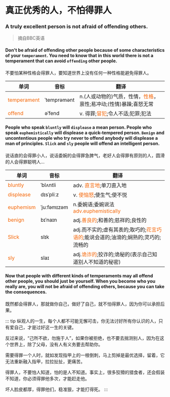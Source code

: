 # 真正优秀的人，不怕得罪人
### A truly excellent person is not afraid of offending others.
>摘自BBC英语

#### Don't be afraid of offending other people because of some characteristics of your `temperament`. You need to know that in this world there is not a temperament that can avoid `offending` other people.
不要怕某种性格会得罪人，要知道世界上没有任何一种性格能避免得罪人。

| 单词 | 音标 | 翻译 |
|-|-|-|
| <font color=#f56607>temperament</font> | ˈtemprəmənt | n.(人或动物的)气质，性情，<font color=#f56607>性格</font>，禀性;易冲动;(性情)暴躁;喜怒无常 |
| <font color=#f56607>offend</font> | əˈfend | v. 得罪;<font color=#f56607>冒犯</font>;令人不适;犯罪;犯法 |


#### People who speak `bluntly` will `displease` a mean person. People who speak `euphemistically` will displease a quick-tempered person. `Benign` and uncontentious people who try never to offend anybody will displease a man of principles. `Slick` and `sly` people will offend an intelligent person.
说话直的会得罪小人，说话委婉的会得罪急脾气，老好人会得罪有原则的人，圆滑的人会得罪聪明人...

| 单词 | 音标 | 翻译 |
|-|-|-|
| <font color=#f56607>bluntly</font> | ˈblʌntli | adv. <font color=#f56607>直言地</font>;单刀直入地 |
| <font color=#f56607>displease</font> | dɪsˈpliːz | v. <font color=#f56607>使恼怒</font>;使生气;使不悦 |
| <font color=#f56607>euphemism</font> |ˈjuːfəmɪzəm | n.委婉语;委婉说法 <font color=#f56607>adv.euphemistically</font> |
| <font color=#f56607>benign</font> | bɪˈnaɪn | adj.<font color=#f56607>善良的</font>;和善的;慈祥的;良性的 |
| <font color=#f56607>Slick</font> | slɪk | adj.而不实的;虚有其表的;取巧的;<font color=#f56607>花言巧语的</font>;能说会道的;油滑的;娴熟的;灵巧的;流畅的 |
| <font color=#f56607>sly</font> | slaɪ | adj.<font color=#f56607>诡诈的</font>;狡诈的;诡秘的(表示自己知道别人不知道的秘密) |

#### Now that people with different kinds of temperaments may all offend other people, you should just be yourself. When you become who you really are, you will not be afraid of offending others, because you can take the consequences.
既然都会得罪人，那就做你自己，做好了自己，就不怕得罪人，因为你可以承担后果。


::: tip
纵观人的一生，每个人都不可能无懈可击，你无法讨好所有你认识的人，只有爱自己，才是过好这一生的关键。

反过来说，“己所不欲，勿施于人”，如果你被拒绝，也不要去揣测别人，因为在这个世界上，除了父母，没有人有义务要去帮助你。

需要得罪一个人时，就如发现指甲上的一根倒刺，马上剪掉是最优选择，留着，它无法重新融入指甲，拉拉扯扯，更痛苦。

得罪人，不要怕人知道，怕的是人不知道。事实上，很多狡猾的猎食者，还会假装不知道，你必须得罪他多次，才能赶走他。

坏人脸皮都厚，得罪他们，稳准狠，才能打得死。
:::

